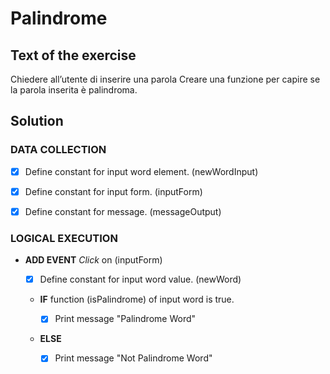 # Palindrome

## Text of the exercise
Chiedere all’utente di inserire una parola
Creare una funzione per capire se la parola inserita è palindroma.

## Solution

### DATA COLLECTION

- [x] Define constant for input word element. (newWordInput)

- [x] Define constant for input form. (inputForm)

- [x] Define constant for message. (messageOutput)

### LOGICAL EXECUTION

- **ADD EVENT** *Click* on (inputForm)

    - [x] Define constant for input word value. (newWord)

    - **IF** function (isPalindrome) of input word is true.

        - [x] Print message "Palindrome Word"

    - **ELSE**

        - [x] Print message "Not Palindrome Word"
